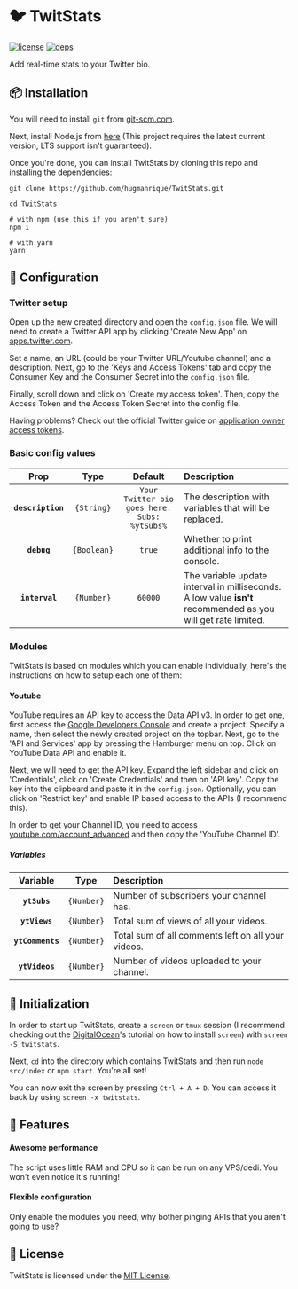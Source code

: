 # 🐦 TwitStats
[![license][license]][LICENSE]
[![deps][deps]][deps-url]

Add real-time stats to your Twitter bio.

## 📦 Installation

You will need to install `git` from [git-scm.com](https://git-scm.com/downloads).

Next, install Node.js from [here](https://nodejs.org/en/download/current/) (This project requires the latest current version, LTS support isn't guaranteed).

Once you're done, you can install TwitStats by cloning this repo and installing the dependencies:

```
git clone https://github.com/hugmanrique/TwitStats.git

cd TwitStats

# with npm (use this if you aren't sure)
npm i

# with yarn
yarn
```

## 📐 Configuration

### Twitter setup

Open up the new created directory and open the `config.json` file. We will need to create a Twitter API app by clicking 'Create New App' on [apps.twitter.com](https://apps.twitter.com/).

Set a name, an URL (could be your Twitter URL/Youtube channel) and a description. Next, go to the 'Keys and Access Tokens' tab and copy the Consumer Key and the Consumer Secret into the `config.json` file.

Finally, scroll down and click on 'Create my access token'. Then, copy the Access Token and the Access Token Secret into the config file.

Having problems? Check out the official Twitter guide on [application owner access tokens](https://dev.twitter.com/oauth/overview/application-owner-access-tokens).

### Basic config values

| Prop              | Type        | Default                                      | Description                                                                                                   |
| :---------------: | :---------: | :------------------------------------------: | :------------------------------------------------------------------------------------------------------------ |
| **`description`** | `{String}`  | `Your Twitter bio goes here. Subs: %ytSubs%` | The description with variables that will be replaced.                                                         |
| **`debug`**       | `{Boolean}` | `true`                                       | Whether to print additional info to the console.                                                              |
| **`interval`**    | `{Number}`  | `60000`                                      | The variable update interval in milliseconds. A low value **isn't** recommended as you will get rate limited. |

### Modules

TwitStats is based on modules which you can enable individually, here's the instructions on how to setup each one of them:

#### Youtube

YouTube requires an API key to access the Data API v3. In order to get one, first access the [Google Developers Console](https://console.developers.google.com/projectcreate?) and create a project. Specify a name, then select the newly created project on the topbar. Next, go to the 'API and Services' app by pressing the Hamburger menu on top. Click on YouTube Data API and enable it.

Next, we will need to get the API key. Expand the left sidebar and click on 'Credentials', click on 'Create Credentials' and then on 'API key'. Copy the key into the clipboard and paste it in the `config.json`. Optionally, you can click on 'Restrict key' and enable IP based access to the APIs (I recommend this).

In order to get your Channel ID, you need to access [youtube.com/account_advanced](https://www.youtube.com/account_advanced) and then copy the 'YouTube Channel ID'.

##### Variables

| Variable         | Type       | Description                                        |
| :--------------: | :--------: | :------------------------------------------------- |
| **`ytSubs`**     | `{Number}` | Number of subscribers your channel has.            |
| **`ytViews`**    | `{Number}` | Total sum of views of all your videos.             |
| **`ytComments`** | `{Number}` | Total sum of all comments left on all your videos. |
| **`ytVideos`**   | `{Number}` | Number of videos uploaded to your channel.         |

## 🏓 Initialization

In order to start up TwitStats, create a `screen` or `tmux` session (I recommend checking out the [DigitalOcean](https://www.digitalocean.com/community/tutorials/how-to-install-and-use-screen-on-an-ubuntu-cloud-server)'s tutorial on how to install `screen`) with `screen -S twitstats`.

Next, `cd` into the directory which contains TwitStats and then run `node src/index` or `npm start`. You're all set!

You can now exit the screen by pressing `Ctrl + A + D`. You can access it back by using `screen -x twitstats`.

## 💯 Features

#### Awesome performance
The script uses little RAM and CPU so it can be run on any VPS/dedi. You won't even notice it's running!

#### Flexible configuration
Only enable the modules you need, why bother pinging APIs that you aren't going to use?

## 📖 License

TwitStats is licensed under the [MIT License](LICENSE).


[deps]: https://david-dm.org/hugmanrique/TwitStats.svg
[deps-url]: https://david-dm.org/hugmanrique/TwitStats
[license]: https://img.shields.io/github/license/hugmanrique/TwitStats.svg